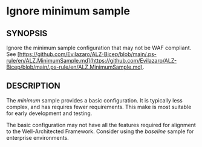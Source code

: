 # Ignore minimum sample

## SYNOPSIS

Ignore the minimum sample configuration that may not be WAF compliant.
See [https://github.com/Evilazaro/ALZ-Bicep/blob/main/.ps-rule/en/ALZ.MinimumSample.md](https://github.com/Evilazaro/ALZ-Bicep/blob/main/.ps-rule/en/ALZ.MinimumSample.md).

## DESCRIPTION

The _minimum_ sample provides a basic configuration.
It is typically less complex, and has requires fewer requirements.
This make is most suitable for early development and testing.

The basic configuration may not have all the features required for alignment to the Well-Architected Framework.
Consider using the _baseline_ sample for enterprise environments.
